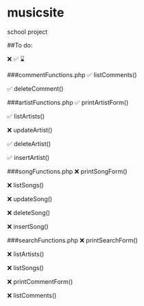 # musicsite
school project

##To do:

❌ ✅ ⌛

###commentFunctions.php
✅ listComments()

✅ deleteComment()

###artistFunctions.php
✅ printArtistForm()

✅ listArtists()

❌ updateArtist()

✅ deleteArtist()

✅ insertArtist()

###songFunctions.php
❌ printSongForm()

❌ listSongs()

❌ updateSong()

❌ deleteSong()

❌ insertSong()

###searchFunctions.php
❌ printSearchForm()

❌ listArtists()

❌ listSongs()

❌ printCommentForm()

❌ listComments()